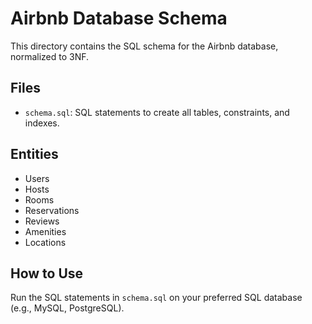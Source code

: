 # Airbnb Database Schema

This directory contains the SQL schema for the Airbnb database, normalized to 3NF.

## Files
- `schema.sql`: SQL statements to create all tables, constraints, and indexes.

## Entities
- Users
- Hosts
- Rooms
- Reservations
- Reviews
- Amenities
- Locations

## How to Use
Run the SQL statements in `schema.sql` on your preferred SQL database (e.g., MySQL, PostgreSQL).
